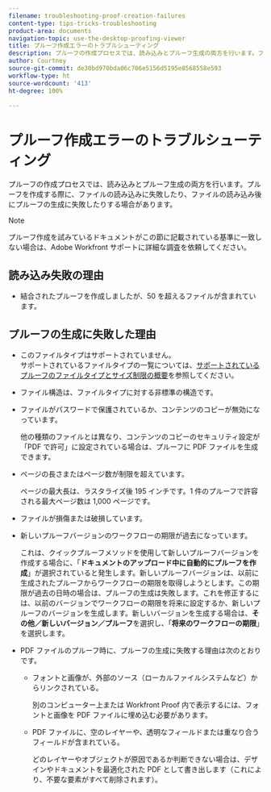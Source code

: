 ```yaml
---
filename: troubleshooting-proof-creation-failures
content-type: tips-tricks-troubleshooting
product-area: documents
navigation-topic: use-the-desktop-proofing-viewer
title: プルーフ作成エラーのトラブルシューティング
description: プルーフの作成プロセスでは、読み込みとプルーフ生成の両方を行います。プルーフを作成する際に、ファイルの読み込みに失敗したり、ファイルの読み込み後にプルーフの生成に失敗したりする場合があります。
author: Courtney
source-git-commit: de30bd970bda06c706e5156d5195e8568558e593
workflow-type: ht
source-wordcount: '413'
ht-degree: 100%

---
```



# プルーフ作成エラーのトラブルシューティング

プルーフの作成プロセスでは、読み込みとプルーフ生成の両方を行います。プルーフを作成する際に、ファイルの読み込みに失敗したり、ファイルの読み込み後にプルーフの生成に失敗したりする場合があります。

>[!NOTE]
>
>プルーフ作成を試みているドキュメントがこの節に記載されている基準に一致しない場合は、Adobe Workfront サポートに詳細な調査を依頼してください。

## 読み込み失敗の理由

* 結合されたプルーフを作成しましたが、50 を超えるファイルが含まれています。

## プルーフの生成に失敗した理由

* このファイルタイプはサポートされていません。\
  サポートされているファイルタイプの一覧については、[サポートされているプルーフのファイルタイプとサイズ制限の概要](../../../review-and-approve-work/proofing/proofing-overview/supported-proofing-file-types.md)を参照してください。

* ファイル構造は、ファイルタイプに対する非標準の構造です。
* ファイルがパスワードで保護されているか、コンテンツのコピーが無効になっています。

  他の種類のファイルとは異なり、コンテンツのコピーのセキュリティ設定が「PDF で許可」に設定されている場合は、プルーフに PDF ファイルを生成できます。

* ページの長さまたはページ数が制限を超えています。

  ページの最大長は、ラスタライズ後 195 インチです。1 件のプルーフで許容される最大ページ数は 1,000 ページです。

* ファイルが損傷または破損しています。
* 新しいプルーフバージョンのワークフローの期限が過去になっています。

  これは、クイックプルーフメソッドを使用して新しいプルーフバージョンを作成する場合に、「**ドキュメントのアップロード中に自動的にプルーフを作成**」が選択されていると発生します。新しいプルーフバージョンは、以前に生成されたプルーフからワークフローの期限を取得しようとします。この期限が過去の日時の場合は、プルーフの生成は失敗します。これを修正するには、以前のバージョンでワークフローの期限を将来に設定するか、新しいプルーフのバージョンを生成します。新しいバージョンを生成する場合は、**その他／新しいバージョン／プルーフ**&#x200B;を選択し、「**将来のワークフローの期限**」を選択します。

* PDF ファイルのプルーフ時に、プルーフの生成に失敗する理由は次のとおりです。

   * フォントと画像が、外部のソース（ローカルファイルシステムなど）からリンクされている。

     別のコンピューター上または Workfront Proof 内で表示するには、フォントと画像を PDF ファイルに埋め込む必要があります。

   * PDF ファイルに、空のレイヤーや、透明なフィールドまたは重なり合うフィールドが含まれている。

     どのレイヤーやオブジェクトが原因であるか判断できない場合は、デザインやドキュメントを最適化された PDF として書き出します（これにより、不要な要素がすべて削除されます）。

